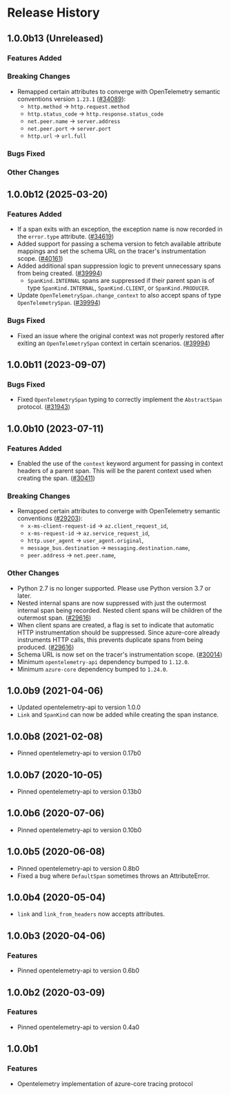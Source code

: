 # Release History

## 1.0.0b13 (Unreleased)

### Features Added

### Breaking Changes

- Remapped certain attributes to converge with OpenTelemetry semantic conventions version `1.23.1` ([#34089](https://github.com/Azure/azure-sdk-for-python/pull/34089)):
    - `http.method` -> `http.request.method`
    - `http.status_code` -> `http.response.status_code`
    - `net.peer.name` -> `server.address`
    - `net.peer.port` -> `server.port`
    - `http.url` -> `url.full`

### Bugs Fixed

### Other Changes

## 1.0.0b12 (2025-03-20)

### Features Added

- If a span exits with an exception, the exception name is now recorded in the `error.type` attribute. ([#34619](https://github.com/Azure/azure-sdk-for-python/pull/34619))
- Added support for passing a schema version to fetch available attribute mappings and set the schema URL on the tracer's instrumentation scope. ([#40161](https://github.com/Azure/azure-sdk-for-python/pull/40161))
- Added additional span suppression logic to prevent unnecessary spans from being created. ([#39994](https://github.com/Azure/azure-sdk-for-python/pull/39994))
    - `SpanKind.INTERNAL` spans are suppressed if their parent span is of type `SpanKind.INTERNAL`, `SpanKind.CLIENT`, or `SpanKind.PRODUCER`.
- Update `OpenTelemetrySpan.change_context` to also accept spans of type `OpenTelemetrySpan`. ([#39994](https://github.com/Azure/azure-sdk-for-python/pull/39994))

### Bugs Fixed

- Fixed an issue where the original context was not properly restored after exiting an `OpenTelemetrySpan` context in certain scenarios. ([#39994](https://github.com/Azure/azure-sdk-for-python/pull/39994))

## 1.0.0b11 (2023-09-07)

### Bugs Fixed

- Fixed `OpenTelemetrySpan` typing to correctly implement the `AbstractSpan` protocol. ([#31943](https://github.com/Azure/azure-sdk-for-python/pull/31943))

## 1.0.0b10 (2023-07-11)

### Features Added

- Enabled the use of the `context` keyword argument for passing in context headers of a parent span. This will be the parent context used when creating the span. ([#30411](https://github.com/Azure/azure-sdk-for-python/pull/30411))

### Breaking Changes

- Remapped certain attributes to converge with OpenTelemetry semantic conventions ([#29203](https://github.com/Azure/azure-sdk-for-python/pull/29203)):
    - `x-ms-client-request-id` -> `az.client_request_id`,
    - `x-ms-request-id` -> `az.service_request_id`,
    - `http.user_agent` -> `user_agent.original`,
    - `message_bus.destination` -> `messaging.destination.name`,
    - `peer.address` -> `net.peer.name`,

### Other Changes

- Python 2.7 is no longer supported. Please use Python version 3.7 or later.
- Nested internal spans are now suppressed with just the outermost internal span being recorded. Nested client spans will be children of the outermost span. ([#29616](https://github.com/Azure/azure-sdk-for-python/pull/29616))
- When client spans are created, a flag is set to indicate that automatic HTTP instrumentation should be suppressed. Since azure-core already instruments HTTP calls, this prevents duplicate spans from being produced. ([#29616](https://github.com/Azure/azure-sdk-for-python/pull/29616))
- Schema URL is now set on the tracer's instrumentation scope. ([#30014](https://github.com/Azure/azure-sdk-for-python/pull/30014))
- Minimum `opentelemetry-api` dependency bumped to `1.12.0`.
- Minimum `azure-core` dependency bumped to `1.24.0`.

## 1.0.0b9 (2021-04-06)

- Updated opentelemetry-api to version 1.0.0
- `Link` and `SpanKind` can now be added while creating the span instance.

## 1.0.0b8 (2021-02-08)

- Pinned opentelemetry-api to version 0.17b0

## 1.0.0b7 (2020-10-05)

- Pinned opentelemetry-api to version 0.13b0

## 1.0.0b6 (2020-07-06)

- Pinned opentelemetry-api to version 0.10b0

## 1.0.0b5 (2020-06-08)

- Pinned opentelemetry-api to version 0.8b0
- Fixed a bug where `DefaultSpan` sometimes throws an AttributeError.

## 1.0.0b4 (2020-05-04)

- `link` and `link_from_headers` now accepts attributes.

## 1.0.0b3 (2020-04-06)

### Features

- Pinned opentelemetry-api to version 0.6b0

## 1.0.0b2 (2020-03-09)

### Features

- Pinned opentelemetry-api to version 0.4a0

## 1.0.0b1

### Features

- Opentelemetry implementation of azure-core tracing protocol
